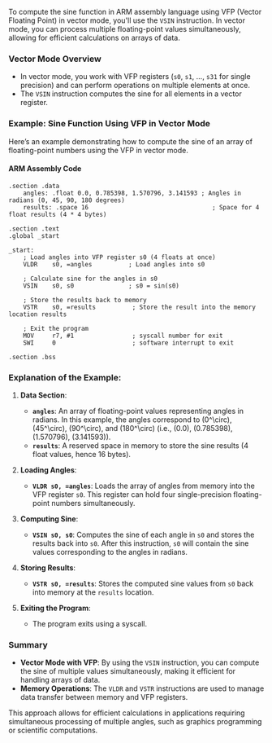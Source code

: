 To compute the sine function in ARM assembly language using VFP (Vector Floating Point) in vector mode, you'll use the `VSIN` instruction. In vector mode, you can process multiple floating-point values simultaneously, allowing for efficient calculations on arrays of data.

### Vector Mode Overview

- In vector mode, you work with VFP registers (`s0`, `s1`, ..., `s31` for single precision) and can perform operations on multiple elements at once.
- The `VSIN` instruction computes the sine for all elements in a vector register.

### Example: Sine Function Using VFP in Vector Mode

Here’s an example demonstrating how to compute the sine of an array of floating-point numbers using the VFP in vector mode.

#### ARM Assembly Code

```assembly
.section .data
    angles: .float 0.0, 0.785398, 1.570796, 3.141593 ; Angles in radians (0, 45, 90, 180 degrees)
    results: .space 16                                  ; Space for 4 float results (4 * 4 bytes)

.section .text
.global _start

_start:
    ; Load angles into VFP register s0 (4 floats at once)
    VLDR    s0, =angles          ; Load angles into s0

    ; Calculate sine for the angles in s0
    VSIN    s0, s0               ; s0 = sin(s0)

    ; Store the results back to memory
    VSTR    s0, =results          ; Store the result into the memory location results

    ; Exit the program
    MOV     r7, #1                ; syscall number for exit
    SWI     0                     ; software interrupt to exit

.section .bss
```

### Explanation of the Example:

1. **Data Section**:
   - **`angles`**: An array of floating-point values representing angles in radians. In this example, the angles correspond to \(0^\circ\), \(45^\circ\), \(90^\circ\), and \(180^\circ\) (i.e., \(0.0\), \(0.785398\), \(1.570796\), \(3.141593\)).
   - **`results`**: A reserved space in memory to store the sine results (4 float values, hence 16 bytes).

2. **Loading Angles**:
   - **`VLDR s0, =angles`**: Loads the array of angles from memory into the VFP register `s0`. This register can hold four single-precision floating-point numbers simultaneously.

3. **Computing Sine**:
   - **`VSIN s0, s0`**: Computes the sine of each angle in `s0` and stores the results back into `s0`. After this instruction, `s0` will contain the sine values corresponding to the angles in radians.

4. **Storing Results**:
   - **`VSTR s0, =results`**: Stores the computed sine values from `s0` back into memory at the `results` location.

5. **Exiting the Program**:
   - The program exits using a syscall.

### Summary

- **Vector Mode with VFP**: By using the `VSIN` instruction, you can compute the sine of multiple values simultaneously, making it efficient for handling arrays of data.
- **Memory Operations**: The `VLDR` and `VSTR` instructions are used to manage data transfer between memory and VFP registers.

This approach allows for efficient calculations in applications requiring simultaneous processing of multiple angles, such as graphics programming or scientific computations.
